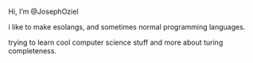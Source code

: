  Hi, I’m @JosephOziel

i like to make esolangs, and sometimes normal programming languages.

trying to learn cool computer science stuff and more about turing completeness.

<!---
JosephOziel/JosephOziel is a ✨ special ✨ repository because its `README.md` (this file) appears on your GitHub profile.
You can click the Preview link to take a look at your changes.
--->
